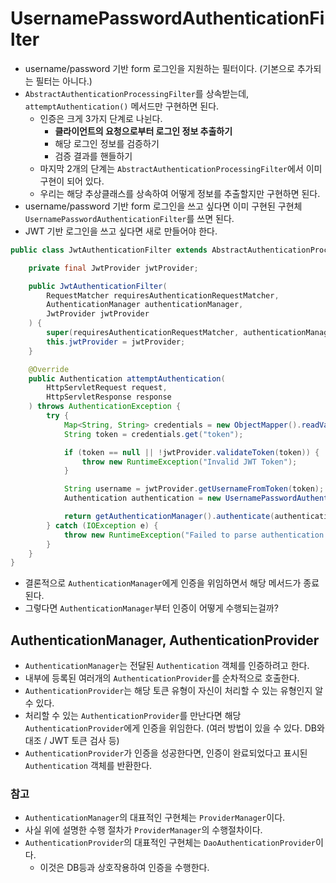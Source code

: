 # UsernamePasswordAuthenticationFilter

- username/password 기반 form 로그인을 지원하는 필터이다. (기본으로 추가되는 필터는 아니다.)
- `AbstractAuthenticationProcessingFilter`를 상속받는데, `attemptAuthentication()` 메서드만 구현하면 된다.
  - 인증은 크게 3가지 단계로 나뉜다.
    - **클라이언트의 요청으로부터 로그인 정보 추출하기**
    - 해당 로그인 정보를 검증하기
    - 검증 결과를 핸들하기
  - 마지막 2개의 단계는 `AbstractAuthenticationProcessingFilter`에서 이미 구현이 되어 있다.
  - 우리는 해당 추상클래스를 상속하여 어떻게 정보를 추출할지만 구현하면 된다.
- username/password 기반 form 로그인을 쓰고 싶다면 이미 구현된 구현체 `UsernamePasswordAuthenticationFilter`를 쓰면 된다.
- JWT 기반 로그인을 쓰고 싶다면 새로 만들어야 한다.

```java
public class JwtAuthenticationFilter extends AbstractAuthenticationProcessingFilter {

    private final JwtProvider jwtProvider;

    public JwtAuthenticationFilter(
        RequestMatcher requiresAuthenticationRequestMatcher,
        AuthenticationManager authenticationManager,
        JwtProvider jwtProvider
    ) {
        super(requiresAuthenticationRequestMatcher, authenticationManager);
        this.jwtProvider = jwtProvider;
    }

    @Override
    public Authentication attemptAuthentication(
        HttpServletRequest request, 
        HttpServletResponse response
    ) throws AuthenticationException {
        try {
            Map<String, String> credentials = new ObjectMapper().readValue(request.getInputStream(), Map.class);
            String token = credentials.get("token");

            if (token == null || !jwtProvider.validateToken(token)) {
                throw new RuntimeException("Invalid JWT Token");
            }

            String username = jwtProvider.getUsernameFromToken(token);
            Authentication authentication = new UsernamePasswordAuthenticationToken(username, null, null);

            return getAuthenticationManager().authenticate(authentication);
        } catch (IOException e) {
            throw new RuntimeException("Failed to parse authentication request", e);
        }
    }
}
```

- 결론적으로 `AuthenticationManager`에게 인증을 위임하면서 해당 메서드가 종료된다.
- 그렇다면 `AuthenticationManager`부터 인증이 어떻게 수행되는걸까?

## AuthenticationManager, AuthenticationProvider

- `AuthenticationManager`는 전달된 `Authentication` 객체를 인증하려고 한다.
- 내부에 등록된 여러개의 `AuthenticationProvider`를 순차적으로 호출한다.
- `AuthenticationProvider`는 해당 토큰 유형이 자신이 처리할 수 있는 유형인지 알 수 있다.
- 처리할 수 있는 `AuthenticationProvider`를 만난다면 해당 `AuthenticationProvider`에게 인증을 위임한다. (여러 방법이 있을 수 있다. DB와 대조 / JWT 토큰 검사 등)
- `AuthenticationProvider`가 인증을 성공한다면, 인증이 완료되었다고 표시된 `Authentication` 객체를 반환한다.

### 참고

- `AuthenticationManager`의 대표적인 구현체는 `ProviderManager`이다.
- 사실 위에 설명한 수행 절차가 `ProviderManager`의 수행절차이다.
- `AuthenticationProvider`의 대표적인 구현체는 `DaoAuthenticationProvider`이다.
  - 이것은 DB등과 상호작용하여 인증을 수행한다.
